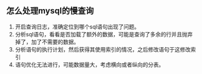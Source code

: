 ## 怎么处理mysql的慢查询

1. 开启查询日志，准确定位到哪个sql语句出现了问题。
2. 分析sql语句，看看是否加载了额外的数据，可能是查询了多余的行并且抛弃掉了，加了不需要的数据。
3. 分析语句的执行计划，然后获得其使用索引的情况，之后修改语句于这修改索引
4. 语句优化无法进行，可能数据量大，考虑横向或者纵向的分表。

